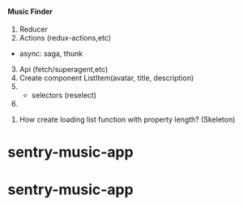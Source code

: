 #### Music Finder

1. Reducer
2. Actions (redux-actions,etc)

- async: saga, thunk

3. Api (fetch/superagent,etc)
4. Create component ListItem(avatar, title, description)
5. - selectors (reselect)
6.

1) How create loading list function with property length? (Skeleton)
# sentry-music-app
# sentry-music-app

